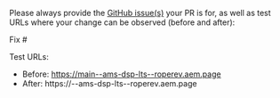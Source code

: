 Please always provide the [GitHub issue(s)](../issues) your PR is for, as well as test URLs where your change can be observed (before and after):

Fix #<gh-issue-id>

Test URLs:
- Before: https://main--ams-dsp-lts--roperev.aem.page
- After: https://<branch>--ams-dsp-lts--roperev.aem.page
